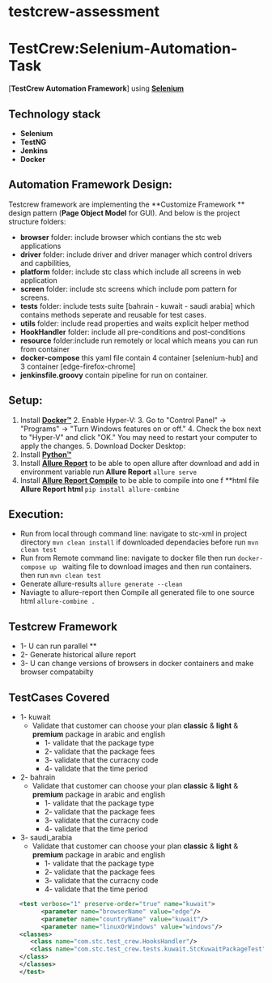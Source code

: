 # testcrew-assessment
# TestCrew:Selenium-Automation-Task
[**TestCrew Automation Framework**] using [**Selenium**](https://marketsquare.github.io/robotframework-browser/Browser.html) 

## **Technology stack**
* **Selenium**
* **TestNG**
* **Jenkins**
* **Docker**

## **Automation Framework Design**:
Testcrew framework are implementing the **Customize Framework ** design pattern (**Page Object Model** for GUI). And below is the project structure folders:
* **browser** folder: include browser which contians the stc web applications 
* **driver** folder: include driver and driver manager which control drivers and capbilities,
* **platform** folder: include stc class which include all screens in web application
* **screen** folder: include stc screens which include pom pattern for screens.
* **tests** folder: include tests suite [bahrain - kuwait - saudi arabia] which contains methods seperate and reusable for test cases.
* **utils** folder: include read properties and waits explicit helper method
* **HookHandler** folder: include all pre-conditions and post-conditions
* **resource** folder:include run remotely or local which means you can run from container
* **docker-compose** this yaml file contain 4 container [selenium-hub] and 3 container [edge-firefox-chrome]
* **jenkinsfile.groovy** contain pipeline for run on container.

## Setup:
1. Install [**Docker™**](https://www.docker.com/products/docker-desktop/)
   2. Enable Hyper-V:
   3. Go to "Control Panel" -> "Programs" -> "Turn Windows features on or off."
   4. Check the box next to "Hyper-V" and click "OK." You may need to restart your computer to apply the changes.
   5. Download Docker Desktop:
2. Install [**Python™**](https://www.python.org/downloads/)
3. Install [**Allure Report**](https://allurereport.org/) to be able to open allure after download and add in environment variable run  **Allure Report** ``` allure serve ```
4. Install [**Allure Report Compile**](https://pypi.org/project/allure-robotframework/) to be able to compile into one  f **html file **Allure Report html** ``` pip install allure-combine ```


## Execution:
* Run from local through command line: navigate to stc-xml in project directory  ```mvn clean install``` if downloaded dependacies before run ```mvn clean test```
* Run from Remote command line: navigate to docker file then run  ```docker-compose up ``` waiting file to download images and then run containers. then run ```mvn clean test```
* Generate allure-results ``` allure generate --clean ```
* Naviagte to allure-report then Compile all generated file to one source html ``` allure-combine . ```


## Testcrew Framework 
* 1- U can run parallel **
* 2- Generate historical allure report
* 3- U can change versions of browsers in docker containers and make browser compatabilty

## **TestCases Covered**
* 1- kuwait
  * Validate that customer can choose your plan **classic** & **light** & **premium** package in arabic and english
    * 1- validate that the package type
    * 2- validate that the package fees
    * 3- validate that the curracny code
    * 4- validate that the time period
* 2- bahrain
   * Validate that customer can choose your plan **classic** & **light** & **premium** package in arabic and english
      * 1- validate that the package type
      * 2- validate that the package fees
      * 3- validate that the curracny code
      * 4- validate that the time period
* 3- saudi_arabia
  * Validate that customer can choose your plan **classic** & **light** & **premium** package in arabic and english
     * 1- validate that the package type
     * 2- validate that the package fees
     * 3- validate that the curracny code
     * 4- validate that the time period
    
```xml
   <test verbose="1" preserve-order="true" name="kuwait">
         <parameter name="browserName" value="edge"/>
         <parameter name="countryName" value="kuwait"/>
         <parameter name="linuxOrWindows" value="windows"/>
   <classes>
      <class name="com.stc.test_crew.HooksHandler"/>
      <class name="com.stc.test_crew.tests.kuwait.StcKuwaitPackageTest">
   </class>
   </classes>
   </test>
```